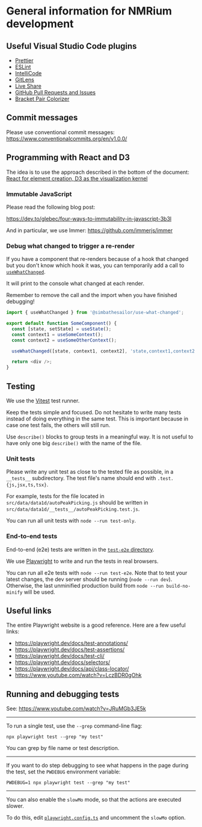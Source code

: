 # General information for NMRium development

## Useful Visual Studio Code plugins

- [Prettier](https://marketplace.visualstudio.com/items?itemName=esbenp.prettier-vscode)
- [ESLint](https://marketplace.visualstudio.com/items?itemName=dbaeumer.vscode-eslint)
- [IntelliCode](https://marketplace.visualstudio.com/items?itemName=VisualStudioExptTeam.vscodeintellicode)
- [GitLens](https://marketplace.visualstudio.com/items?itemName=eamodio.gitlens)
- [Live Share](https://marketplace.visualstudio.com/items?itemName=MS-vsliveshare.vsliveshare)
- [GitHub Pull Requests and Issues](https://marketplace.visualstudio.com/items?itemName=GitHub.vscode-pull-request-github)
- [Bracket Pair Colorizer](https://marketplace.visualstudio.com/items?itemName=CoenraadS.bracket-pair-colorizer)

## Commit messages

Please use conventional commit messages: https://www.conventionalcommits.org/en/v1.0.0/

## Programming with React and D3

The idea is to use the approach described in the bottom of the document:
[React for element creation, D3 as the visualization kernel](https://medium.com/@Elijah_Meeks/interactive-applications-with-react-d3-f76f7b3ebc71)

### Immutable JavaScript

Please read the following blog post:

https://dev.to/glebec/four-ways-to-immutability-in-javascript-3b3l

And in particular, we use Immer: https://github.com/immerjs/immer

### Debug what changed to trigger a re-render

If you have a component that re-renders because of a hook that changed but you
don't know which hook it was, you can temporarily add a call to
[`useWhatChanged`](https://github.com/simbathesailor/use-what-changed).

It will print to the console what changed at each render.

Remember to remove the call and the import when you have finished debugging!

```js
import { useWhatChanged } from '@simbathesailor/use-what-changed';

export default function SomeComponent() {
  const [state, setState] = useState();
  const context1 = useSomeContext();
  const context2 = useSomeOtherContext();

  useWhatChanged([state, context1, context2], 'state,context1,context2');

  return <div />;
}
```

## Testing

We use the [Vitest](https://vitest.dev/) test runner.

Keep the tests simple and focused. Do not hesitate to write many tests instead of doing everything in the same test.
This is important because in case one test fails, the others will still run.

Use `describe()` blocks to group tests in a meaningful way. It is not useful to have only one big `describe()` with the name of the file.

### Unit tests

Please write any unit test as close to the tested file as possible, in a `__tests__` subdirectory.
The test file's name should end with `.test.{js,jsx,ts,tsx}`.

For example, tests for the file located in `src/data/data1d/autoPeakPicking.js` should be written in `src/data/data1d/__tests__/autoPeakPicking.test.js`.

You can run all unit tests with `node --run test-only`.

### End-to-end tests

End-to-end (e2e) tests are written in the [`test-e2e` directory](https://github.com/cheminfo/nmrium/tree/HEAD/test-e2e).

We use [Playwright](https://playwright.dev/docs/intro/) to write and run the tests
in real browsers.

You can run all e2e tests with `node --run test-e2e`.
Note that to test your latest changes, the dev server should be running (`node --run dev`).
Otherwise, the last unminified production build from `node --run build-no-minify` will be used.

## Useful links

The entire Playwright website is a good reference. Here are a few useful links:

- <https://playwright.dev/docs/test-annotations/>
- <https://playwright.dev/docs/test-assertions/>
- <https://playwright.dev/docs/test-cli/>
- <https://playwright.dev/docs/selectors/>
- <https://playwright.dev/docs/api/class-locator/>
- <https://www.youtube.com/watch?v=LczBDR0gOhk>

## Running and debugging tests

See: <https://www.youtube.com/watch?v=JRuMGb3JE5k>

---

To run a single test, use the `--grep` command-line flag:

```console
npx playwright test --grep "my test"
```

You can grep by file name or test description.

---

If you want to do step debugging to see what happens in the page during the test,
set the `PWDEBUG` environment variable:

```console
PWDEBUG=1 npx playwright test --grep "my test"
```

---

You can also enable the `slowMo` mode, so that the actions are executed slower.

To do this, edit [`playwright.config.ts`](https://github.com/cheminfo/nmrium/blob/e01fceebfcc37d725f46d7059409b45ea285490b/playwright.config.ts#L17)
and uncomment the `slowMo` option.
